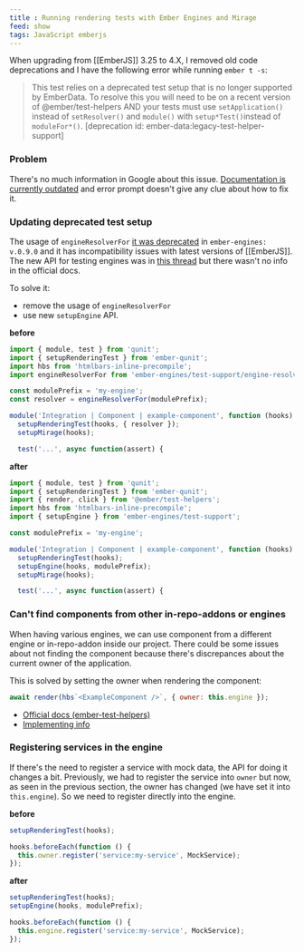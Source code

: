 ```yaml
---
title : Running rendering tests with Ember Engines and Mirage
feed: show
tags: JavaScript emberjs
---
```


When upgrading from [[EmberJS]] 3.25 to 4.X, I removed old code deprecations and I have the following error while running `ember t -s`:

> This test relies on a deprecated test setup that is no longer supported by EmberData. To resolve this you will need to be on a recent version of @ember/test-helpers AND your tests must use `setApplication()` instead of `setResolver()` and `module()` with `setup*Test()`instead of `moduleFor*()`. [deprecation id: ember-data:legacy-test-helper-support]

### Problem

There's no much information in Google about this issue. [Documentation is currently outdated](https://ember-engines.com/docs/testing-integration) and error prompt doesn't give any clue about how to fix it.

### Updating deprecated test setup

The usage of `engineResolverFor` [it was deprecated](https://github.com/ember-engines/ember-engines/pull/812/files) in `ember-engines: v.0.9.0` and it has incompatibility issues with latest versions of [[EmberJS]]. The new API for testing engines was in [this thread](https://github.com/ember-engines/ember-engines/pull/653) but there wasn't no info in the official docs.

To solve it:
- remove the usage of `engineResolverFor`
- use new `setupEngine` API.

**before**

```javascript
import { module, test } from 'qunit';
import { setupRenderingTest } from 'ember-qunit';
import hbs from 'htmlbars-inline-precompile';
import engineResolverFor from 'ember-engines/test-support/engine-resolver-for';

const modulePrefix = 'my-engine';
const resolver = engineResolverFor(modulePrefix);

module('Integration | Component | example-component', function (hooks) {
  setupRenderingTest(hooks, { resolver });
  setupMirage(hooks);

  test('...', async function(assert) {
```

**after**

```javascript
import { module, test } from 'qunit';
import { setupRenderingTest } from 'ember-qunit';
import { render, click } from '@ember/test-helpers';
import hbs from 'htmlbars-inline-precompile';
import { setupEngine } from 'ember-engines/test-support';

const modulePrefix = 'my-engine';

module('Integration | Component | example-component', function (hooks) {
  setupRenderingTest(hooks);
  setupEngine(hooks, modulePrefix);
  setupMirage(hooks);

  test('...', async function(assert) {
```

### Can't find components from other in-repo-addons or engines

When having various engines, we can use component from a different engine or in-repo-addon inside our project. There could be some issues about not finding the component because there's discrepances about the current owner of the application.

This is solved by setting the owner when rendering the component:

```javascript
await render(hbs`<ExampleComponent />`, { owner: this.engine });
```

- [Official docs (ember-test-helpers)](https://github.com/emberjs/ember-test-helpers/blob/master/API.md#rendering-helpers)
- [Implementing info](https://github.com/emberjs/ember-test-helpers/pull/795)


### Registering services in the engine

If there's the need to register a service with mock data, the API for doing it changes a bit. Previously, we had to register the service into `owner` but now, as seen in the previous section, the owner has changed (we have set it into `this.engine`). So we need to register directly into the engine.

**before**

```javascript
setupRenderingTest(hooks);

hooks.beforeEach(function () {
  this.owner.register('service:my-service', MockService);
});
```

**after**

```javascript
setupRenderingTest(hooks);
setupEngine(hooks, modulePrefix);

hooks.beforeEach(function () {
  this.engine.register('service:my-service', MockService);
});
```
